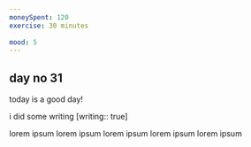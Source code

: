 ```yaml
---
moneySpent: 120
exercise: 30 minutes
 
mood: 5
---
```

## day no 31
today is a good day!
 

i did some writing [writing:: true]

lorem ipsum lorem ipsum lorem ipsum lorem ipsum lorem ipsum
